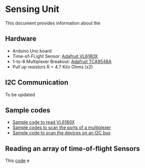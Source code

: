 # Sensing Unit This document provides information about the ## Hardware *  Arduino Uno board
*  Time-of-FLight Sensor: [ Adafruit VL6180X](https://learn.adafruit.com/adafruit-vl6180x-time-of-flight-micro-lidar-distance-sensor-breakout/overview)
*  1-to-8 Multiplexer Breakout: [ Adafruit TCA9548A]( https://learn.adafruit.com/adafruit-tca9548a-1-to-8-i2c-multiplexer-breakout/overview)* Pull up resistors R = 4.7 Kilo Ohms (x2)
## I2C CommunicationTo be updated ## Sample codes * [Sample code to read VL6180X](https://github.com/adafruit/Adafruit_VL6180X) 
*  [Sample codes to scan the ports of a multiplexer](https://learn.adafruit.com/adafruit-tca9548a-1-to-8-i2c-multiplexer-breakout/wiring-and-test)
*  [Sample code to scan the devices on an I2C bus](https://playground.arduino.cc/Main/I2cScanner)## Reading an array of time-of-flight Sensors This [code](https://github.com/wanglong06/slrt-arduino-sensing-control/blob/master/Arduino/Read_Multiple_ToF_Sensors/Read_Multiple_ToF_Sensors.ino) e